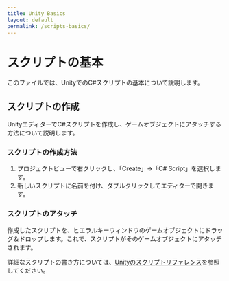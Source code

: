 ```yaml
---
title: Unity Basics
layout: default
permalink: /scripts-basics/
---
```


# スクリプトの基本

このファイルでは、UnityでのC#スクリプトの基本について説明します。

## スクリプトの作成

UnityエディターでC#スクリプトを作成し、ゲームオブジェクトにアタッチする方法について説明します。

### スクリプトの作成方法

1. プロジェクトビューで右クリックし、「Create」→「C# Script」を選択します。
2. 新しいスクリプトに名前を付け、ダブルクリックしてエディターで開きます。

### スクリプトのアタッチ

作成したスクリプトを、ヒエラルキーウィンドウのゲームオブジェクトにドラッグ＆ドロップします。これで、スクリプトがそのゲームオブジェクトにアタッチされます。

詳細なスクリプトの書き方については、[Unityのスクリプトリファレンス](https://docs.unity3d.com/ScriptReference/)を参照してください。
